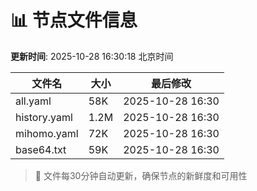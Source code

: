 # 📊 节点文件信息

**更新时间**: 2025-10-28 16:30:18 北京时间

| 文件名 | 大小 | 最后修改 |
|--------|------|----------|
| all.yaml | 58K | 2025-10-28 16:30 |
| history.yaml | 1.2M | 2025-10-28 16:30 |
| mihomo.yaml | 72K | 2025-10-28 16:30 |
| base64.txt | 59K | 2025-10-28 16:30 |

> 🔄 文件每30分钟自动更新，确保节点的新鲜度和可用性
